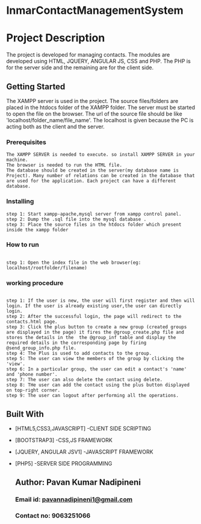 # InmarContactManagementSystem
# Project Description
The project is developed for managing contacts. The modules are developed using HTML, JQUERY, ANGULAR JS, CSS and PHP. The PHP is for the server side and the remaining are for the client side.

## Getting Started

The XAMPP server is used in the project. The source files/folders are placed in the htdocs folder of the XAMPP folder. The server must be started to open the file on the browser. The url of the source file should be like 'localhost/folder_name/file_name'. The localhost is given because the PC is acting both as the client and the server.  

### Prerequisites

```
The XAMPP SERVER is needed to execute. so install XAMPP SERVER in your machine.
The browser is needed to run the HTML file.
The database should be created in the server(my database name is Project). Many number of relations can be created in the database that are used for the application. Each project can have a different database.

```
### Installing
````
step 1: Start xampp-apache,mysql server from xampp control panel.
step 2: Dump the .sql file into the mysql database .
step 3: Place the source files in the htdocs folder which present inside the xampp folder 
`````
### How to run 
````

step 1: Open the index file in the web browser(eg: localhost/rootfolder/filename)
````
### working procedure
````

step 1: If the user is new, the user will first register and then will login. If the user is already existing user,the user can directly login.  
step 2: After the successful login, the page will redirect to the contacts.html page.
step 3: Click the plus button to create a new group (created groups are displayed in the page) it fires the @group_create.php file and stores the details in the  the @group_inf table and display the required details in the corresponding page by firing @send_group_info.php file. 
step 4: The Plus is used to add contacts to the group.
step 5: The user can view the members of the group by clicking the 'view'.  
step 6: In a particular group, the user can edit a contact's 'name' and 'phone number'.
step 7: The user can also delete the contact using delete.
step 8: THe user can add the contact using the plus button displayed on top-right corner.
step 9: The user can logout after performing all the operations.
````



## Built With
* [HTML5,CSS3,JAVASCRIPT]  -CLIENT SIDE SCRIPTING 
* [BOOTSTRAP3]             -CSS,JS FRAMEWORK
* [JQUERY, ANGULAR JSV1]   -JAVASCRIPT FRAMEWORK
* [PHP5]                   -SERVER SIDE PROGRAMMING 


     ## Author: Pavan Kumar Nadipineni 
     ### Email id: pavannadipineni1@gmail.com
     ### Contact no: 9063251066
